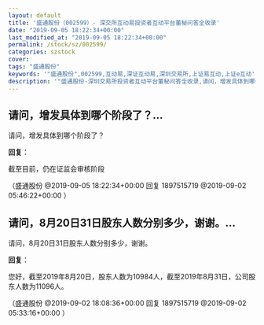 ```yaml
---
layout: default
title: '盛通股份（002599）- 深交所互动易投资者互动平台董秘问答全收录'
date: "2019-09-05 18:22:34+00:00"
last_modified_at: "2019-09-05 18:22:34+00:00"
permalink: /stock/sz/002599/
categories: szstock
cover: 
tags: "盛通股份"
keywords: '"盛通股份",002599,互动易,深证互动易,深圳交易所,上证易互动,上证e互动'
description: '"盛通股份-深圳交易所投资者互动平台董秘问答全收录,请问，增发具体到哪个阶段了？"'
---
```


## 请问，增发具体到哪个阶段了？...

请问，增发具体到哪个阶段了？

**回复**：

截至目前，仍在证监会审核阶段 

（盛通股份  @2019-09-05 18:22:34+00:00 回复 1897515719  @2019-09-02 05:46:22+00:00 ）

## 请问，8月20日31日股东人数分别多少，谢谢。...

请问，8月20日31日股东人数分别多少，谢谢。

**回复**：

您好，截至2019年8月20日，股东人数为10984人，截至2019年8月31日，公司股东人数为11096人。 

（盛通股份  @2019-09-02 18:08:36+00:00 回复 1897515719  @2019-09-02 05:33:16+00:00 ）

